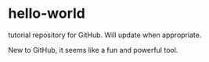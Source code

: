 # hello-world
tutorial repository for GitHub. Will update when appropriate.

New to GitHub, it seems like a fun and powerful tool.
